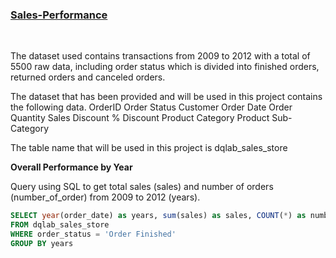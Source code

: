 <u><h3>Sales-Performance</h3></u>
<br/>


The dataset used contains transactions from 2009 to 2012 with a total of 5500 raw data, including order status which is divided into finished orders, returned orders and canceled orders.

The dataset that has been provided and will be used in this project contains the following data.
OrderID
Order Status
Customer
Order Date
Order Quantity
Sales
Discount %
Discount
Product Category
Product Sub-Category

The table name that will be used in this project is dqlab_sales_store

**Overall Performance by Year**

Query using SQL to get total sales (sales) and number of orders (number_of_order) from 2009 to 2012 (years).

````sql
SELECT year(order_date) as years, sum(sales) as sales, COUNT(*) as number_of_order
FROM dqlab_sales_store
WHERE order_status = 'Order Finished'
GROUP BY years
````
